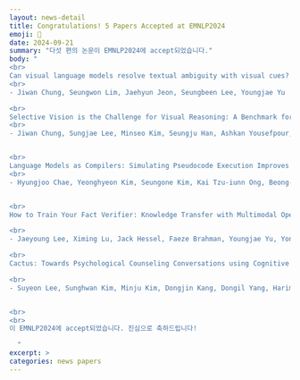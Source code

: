 ```yaml
---
layout: news-detail
title: Congratulations! 5 Papers Accepted at EMNLP2024
emoji: 🎉
date: 2024-09-21
summary: "다섯 편의 논문이 EMNLP2024에 accept되었습니다."
body: "
<br>
Can visual language models resolve textual ambiguity with visual cues? Let visual puns tell you!
<br>
- Jiwan Chung, Seungwon Lim, Jaehyun Jeon, Seungbeen Lee, Youngjae Yu

<br>
Selective Vision is the Challenge for Visual Reasoning: A Benchmark for Visual Argument Understanding
<br>
- Jiwan Chung, Sungjae Lee, Minseo Kim, Seungju Han, Ashkan Yousefpour, Jack Hessel, Youngjae Yu


<br>
Language Models as Compilers: Simulating Pseudocode Execution Improves Algorithmic Reasoning in Language Models
<br>
- Hyungjoo Chae, Yeonghyeon Kim, Seungone Kim, Kai Tzu-iunn Ong, Beong-woo Kwak, Moohyeon Kim, Sunghwan Kim, Taeyoon Kwon, Jiwan Chung, Youngjae Yu, Jinyoung Yeo


<br>
How to Train Your Fact Verifier: Knowledge Transfer with Multimodal Open Models

<br>
- Jaeyoung Lee, Ximing Lu, Jack Hessel, Faeze Brahman, Youngjae Yu, Yonatan Bisk, Yejin Choi, Saadia Gabriel

<br>
Cactus: Towards Psychological Counseling Conversations using Cognitive Behavioral Theory

<br>
- Suyeon Lee, Sunghwan Kim, Minju Kim, Dongjin Kang, Dongil Yang, Harim Kim, Minseok Kang, Dayi jung, Min Hee Kim, Seungbeen Lee, Kyong-Mee Chung, Youngjae Yu, Dongha Lee, Jinyoung Yeo


<br>
<br>
이 EMNLP2024에 accept되었습니다. 진심으로 축하드립니다!

  "
excerpt: >
categories: news papers
---
```

